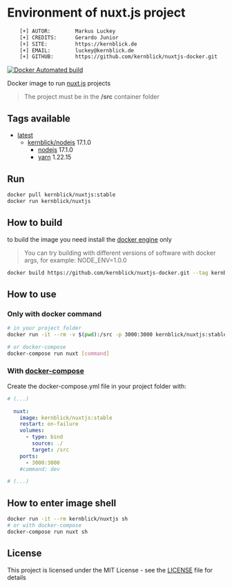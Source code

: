 # Environment of nuxt.js project

```bash
    [+] AUTOR:        Markus Luckey
    [+] CREDITS:      Gerardo Junior
    [+] SITE:         https://kernblick.de
    [+] EMAIL:        luckey@kernblick.de
    [+] GITHUB:       https://github.com/kernblick/nuxtjs-docker.git
```

[![Docker Automated build](https://img.shields.io/docker/automated/jrottenberg/ffmpeg.svg)](https://hub.docker.com/r/kernblick/nuxtjs)

Docker image to run [nuxt.js](https://nuxtjs.org) projects

> The project must be in the **/src** container folder

## Tags available

- [latest](https://github.com/kernblick/nuxtjs-docker/blob/develop/Dockerfile)
  - [kernblick/nodejs](https://hub.docker.com/r/kernblick/nodejs) 17.1.0
    - [nodejs](https://nodejs.org) 17.1.0
    - [yarn](https://yarnpkg.com/) 1.22.15

## Run

```bash
docker pull kernblick/nuxtjs:stable
docker run kernblick/nuxtjs
```

## How to build

to build the image you need install the [docker engine](https://www.docker.com/) only

> You can try building with different versions of software with docker args, for example: NODE_ENV=1.0.0

```bash
docker build https://github.com/kernblick/nuxtjs-docker.git --tag kernblick/nuxtjs
```

## How to use

### Only with docker command

```bash
# in your project folder
docker run -it --rm -v $(pwd):/src -p 3000:3000 kernblick/nuxtjs:stable [command]

# or docker-compose
docker-compose run nuxt [command]
```

### With [docker-compose](https://docs.docker.com/compose/)

Create the docker-compose.yml file  in your project folder with:

```yml
# (...)

  nuxt:
    image: kernblick/nuxtjs:stable
    restart: on-failure
    volumes:
      - type: bind
        source: ./
        target: /src
    ports:
      - 3000:3000
    #command: dev

# (...)
```

## How to enter image shell

```bash
docker run -it --rm kernblick/nuxtjs sh
# or with docker-compose
docker-compose run nuxt sh
```

## License

This project is licensed under the MIT License - see the [LICENSE](LICENSE) file for details
